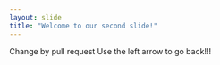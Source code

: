 ```yaml
---
layout: slide
title: "Welcome to our second slide!"
---
```

Change by pull request
Use the left arrow to go back!!!

